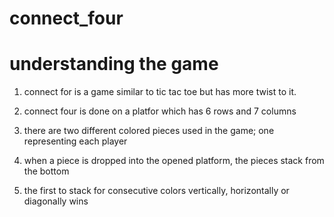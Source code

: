 # connect_four

# understanding the game

1. connect for is a game similar to tic tac toe but has more twist to it.

2. connect four is done on a platfor which has 6 rows and 7 columns

3. there are two different colored pieces used in the game; one representing each player

4. when a piece is dropped into the opened platform, the pieces stack from the bottom

5. the first to stack for consecutive colors vertically, horizontally or diagonally wins